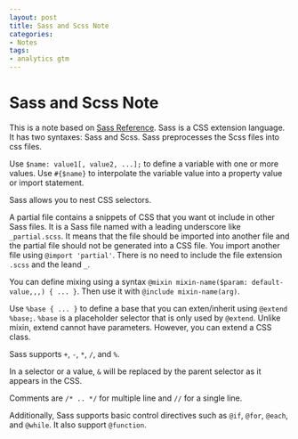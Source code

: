 ```yaml
---
layout: post
title: Sass and Scss Note
categories:
- Notes
tags:
- analytics gtm
---
```

# Sass and Scss Note

This is a note based on [Sass Reference](http://sass-lang.com/documentation/file.SASS_REFERENCE.html). Sass is a CSS extension language. It has two syntaxes: Sass and Scss. Sass preprocesses the Scss files into css files.

Use `$name: value1[, value2, ...];` to define a variable with one or more values. Use `#{$name}` to interpolate the variable value into a property value or import statement.

Sass allows you to nest CSS selectors.

A partial file contains a snippets of CSS that you want ot include in other Sass files. It is a Sass file named with a leading underscore like `_partial.scss`. It means that the file should be imported into another file and the partial file should not be generated into a CSS file. You import another file using `@import 'partial'`. There is no need to include the file extension `.scss` and the leand `_`.

You can define mixing using a syntax `@mixin mixin-name($param: default-value,,,) { ... }`. Then use it with `@include mixin-name(arg)`.

Use `%base { ... }` to define a base that you can exten/inherit using `@extend %base;`. `%base` is a placeholder selector that is only used by `@extend`. Unlike mixin, extend cannot have parameters. However, you can extend a CSS class.

Sass supports `+`, `-`, `*`, `/`, and `%`.

In a selector or a value, `&` will be replaced by the parent selector as it appears in the CSS.

Comments are `/* .. */` for multiple line and `//` for a single line.

Additionally, Sass supports basic control directives such as `@if`, `@for`, `@each`, and `@while`. It also support `@function`.
